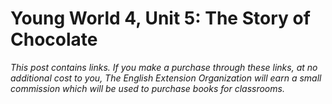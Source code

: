 # Young World 4, Unit 5: The Story of Chocolate

 *This post contains links. If you make a purchase through these links, at no additional cost to you, The English Extension Organization will earn a small commission which will be used to purchase books for classrooms.*


<!--stackedit_data:
eyJoaXN0b3J5IjpbODY4NzY4MzAsOTIyMDM1NjY0LDE3MjQ5Mj
I3NDEsLTEyODY0MDM2MDddfQ==
-->